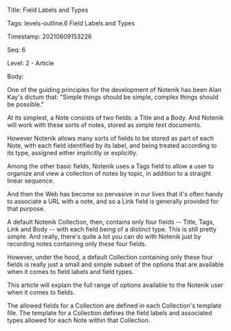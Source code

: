 Title:  Field Labels and Types

Tags:   levels-outline.6 Field Labels and Types

Timestamp: 20210609153226

Seq:    6

Level:  2 - Article

Body: 

One of the guiding principles for the development of Notenik has been Alan Kay's dictum that: "Simple things should be simple, complex things should be possible."

At its simplest, a Note consists of two fields: a Title and a Body. And Notenik will work with these sorts of notes, stored as simple text documents. 

However Notenik allows many sorts of fields to be stored as part of each Note, with each field identified by its label, and being treated according to its type, assigned either implicitly or explicitly. 

Among the other basic fields, Notenik uses a Tags field to allow a user to organize and view a collection of notes by topic, in addition to a straight linear sequence. 

And then the Web has become so pervasive in our lives that it's often handy to associate a URL with a note, and so a Link field is generally provided for that purpose. 

A default Notenik Collection, then, contains only four fields -- Title, Tags, Link and Body -- with each field being of a distinct type. This is still pretty simple. And really, there's quite a lot you can do with Notenik just by recording notes containing only these four fields. 

However, under the hood, a default Collection containing only these four fields is really just a small and simple subset of the options that are available when it comes to field labels and field types. 

This article will explain the full range of options available to the Notenik user when it comes to fields.

The allowed fields for a Collection are defined in each Collection's template file. The template for a Collection defines the field labels and associated types allowed for each Note within that Collection.
